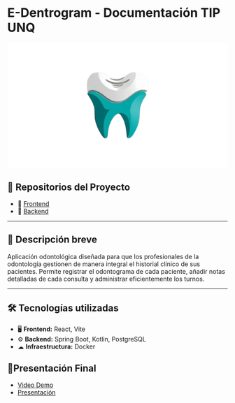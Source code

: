# E-Dentrogram - Documentación TIP UNQ

![Logo](https://github.com/Luqui87/E-Dentrogram-Documentacion-TIP-UNQ/blob/main/Logo.png?raw=true)

## 📌 Repositorios del Proyecto
- 🔹 [Frontend](https://github.com/Luqui87/E-Dentrogram-Frontend-TIP-UNQ)
- 🔹 [Backend](https://github.com/Luqui87/E-Dentrogram-Backend-TIP-UNQ)

---

## 🎯 Descripción breve
Aplicación odontológica diseñada para que los profesionales de la odontología gestionen de manera integral el historial clínico de sus pacientes. Permite registrar el odontograma de cada paciente, añadir notas detalladas de cada consulta y administrar eficientemente los turnos.

---

## 🛠 Tecnologías utilizadas

- 🖥 **Frontend:** React, Vite
- ⚙ **Backend:** Spring Boot, Kotlin, PostgreSQL
- ☁ **Infraestructura:** Docker

## 🚀Presentación Final
- [Video Demo](https://youtu.be/DI0NkRQQvtE)
- [Presentación](https://github.com/Luqui87/E-Dentrogram-Documentacion-TIP-UNQ/blob/main/PresentacionFinal.pdf)



